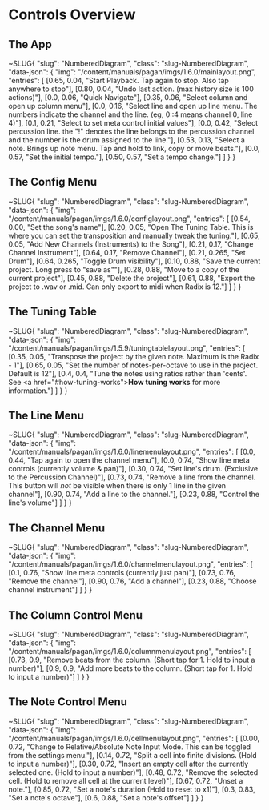 # Controls Overview
## The App

~SLUG{
    "slug": "NumberedDiagram",
    "class": "slug-NumberedDiagram",
    "data-json": {
        "img": "/content/manuals/pagan/imgs/1.6.0/mainlayout.png",
        "entries": [
            [0.65, 0.04, "Start Playback. Tap again to stop. Also tap anywhere to stop"],
            [0.80, 0.04, "Undo last action. (max history size is 100 actions)"],
            [0.0, 0.06, "Quick Navigate"],
            [0.35, 0.06, "Select column and open up column menu"],
            [0.0, 0.16, "Select line and open up line menu. The numbers indicate the channel and the line. (eg, 0::4 means channel 0, line 4)"],
            [0.1, 0.21, "Select to set meta control initial values"],
            [0.0, 0.42, "Select percussion line. the \"!\" denotes the line belongs to the percussion channel and the number is the drum assigned to the line."],
            [0.53, 0.13, "Select a note. Brings up note menu. Tap and hold to link, copy or move beats."],
            [0.0, 0.57, "Set the initial tempo."],
            [0.50, 0.57, "Set a tempo change."]
        ]
    }
}

## The Config Menu

~SLUG{
    "slug": "NumberedDiagram",
    "class": "slug-NumberedDiagram",
    "data-json": {
        "img": "/content/manuals/pagan/imgs/1.6.0/configlayout.png",
        "entries": [
            [0.54, 0.00, "Set the song's name"],
            [0.20, 0.05, "Open The Tuning Table. This is where you can set the transposition and manually tweak the tuning."],
            [0.65, 0.05, "Add New Channels (Instruments) to the Song"],
            [0.21, 0.17, "Change Channel Instrument"],
            [0.64, 0.17, "Remove Channel"],
            [0.21, 0.265, "Set Drum"],
            [0.64, 0.265, "Toggle Drum visibility"],
            [0.10, 0.88, "Save the current project. Long press to \"save as\""],
            [0.28, 0.88, "Move to a copy of the current project"],
            [0.45, 0.88, "Delete the project"],
            [0.61, 0.88, "Export the project to .wav or .mid. Can only export to midi when Radix is 12."]
        ]
    }
}

## The Tuning Table

~SLUG{
    "slug": "NumberedDiagram",
    "class": "slug-NumberedDiagram",
    "data-json": {
        "img": "/content/manuals/pagan/imgs/1.5.9/tuningtablelayout.png",
        "entries": [
            [0.35, 0.05, "Transpose the project by the given note. Maximum is the Radix - 1"],
            [0.65, 0.05, "Set the number of notes-per-octave to use in the project. Default is 12"],
            [0.4, 0.4, "Tune the notes using ratios rather than 'cents'. See <a href=\"#how-tuning-works\"><b>How tuning works</b></a> for more information."]
        ]
    }
}

## The Line Menu

~SLUG{
    "slug": "NumberedDiagram",
    "class": "slug-NumberedDiagram",
    "data-json": {
        "img": "/content/manuals/pagan/imgs/1.6.0/linemenulayout.png",
        "entries": [
            [0.0, 0.44, "Tap again to open the channel menu"],
            [0.0, 0.74, "Show line meta controls (currently volume & pan)"],
            [0.30, 0.74, "Set line's drum. (Exclusive to the Percussion Channel)"],
            [0.73, 0.74, "Remove a line from the channel. This button will *not* be visible when there is only 1 line in the given channel"],
            [0.90, 0.74, "Add a line to the channel."],
            [0.23, 0.88, "Control the line's volume"]
        ]
    }
}

## The Channel Menu 

~SLUG{
    "slug": "NumberedDiagram",
    "class": "slug-NumberedDiagram",
    "data-json": {
        "img": "/content/manuals/pagan/imgs/1.6.0/channelmenulayout.png",
        "entries": [
            [0.1, 0.76, "Show line meta controls (currently just pan)"],
            [0.73, 0.76, "Remove the channel"],
            [0.90, 0.76, "Add a channel"],
            [0.23, 0.88, "Choose channel instrument"]
        ]
    }
}


## The Column Control Menu

~SLUG{
    "slug": "NumberedDiagram",
    "class": "slug-NumberedDiagram",
    "data-json": {
        "img": "/content/manuals/pagan/imgs/1.6.0/columnmenulayout.png",
        "entries": [
            [0.73, 0.9, "Remove beats from the column. (Short tap for 1. Hold to input a number)"],
            [0.9, 0.9, "Add more beats to the column. (Short tap for 1. Hold to input a number)"]
        ]
    }
}

## The Note Control Menu

~SLUG{
    "slug": "NumberedDiagram",
    "class": "slug-NumberedDiagram",
    "data-json": {
        "img": "/content/manuals/pagan/imgs/1.6.0/cellmenulayout.png",
        "entries": [
            [0.00, 0.72, "Change to Relative/Absolute Note Input Mode. This can be toggled from the settings menu."],
            [0.14, 0.72, "Split a cell into finite divisions. (Hold to input a number)"],
            [0.30, 0.72, "Insert an empty cell after the currently selected one. (Hold to input a number)"],
            [0.48, 0.72, "Remove the selected cell. (Hold to remove all cell at the current level)"],
            [0.67, 0.72, "Unset a note."],
            [0.85, 0.72, "Set a note's duration (Hold to reset to x1)"],
            [0.3, 0.83, "Set a note's octave"],
            [0.6, 0.88, "Set a note's offset"]
        ]
    }
}


